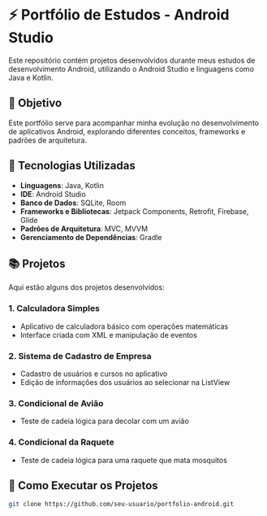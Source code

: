 # ⚡ Portfólio de Estudos - Android Studio

Este repositório contém projetos desenvolvidos durante meus estudos de desenvolvimento Android, utilizando o Android Studio e linguagens como Java e Kotlin. 

## 🌟 Objetivo
Este portfólio serve para acompanhar minha evolução no desenvolvimento de aplicativos Android, explorando diferentes conceitos, frameworks e padrões de arquitetura.

## 🔧 Tecnologias Utilizadas
- **Linguagens**: Java, Kotlin
- **IDE**: Android Studio
- **Banco de Dados**: SQLite, Room
- **Frameworks e Bibliotecas**: Jetpack Components, Retrofit, Firebase, Glide
- **Padrões de Arquitetura**: MVC, MVVM
- **Gerenciamento de Dependências**: Gradle

## 📚 Projetos
Aqui estão alguns dos projetos desenvolvidos:

### 1. Calculadora Simples
- Aplicativo de calculadora básico com operações matemáticas
- Interface criada com XML e manipulação de eventos

### 2. Sistema de Cadastro de Empresa
- Cadastro de usuários e cursos no aplicativo
- Edição de informações dos usuários ao selecionar na ListView

### 3. Condicional de Avião
- Teste de cadeia lógica para decolar com um avião

### 4. Condicional da Raquete
- Teste de cadeia lógica para uma raquete que mata mosquitos

## 📖 Como Executar os Projetos
```sh
git clone https://github.com/seu-usuario/portfolio-android.git
